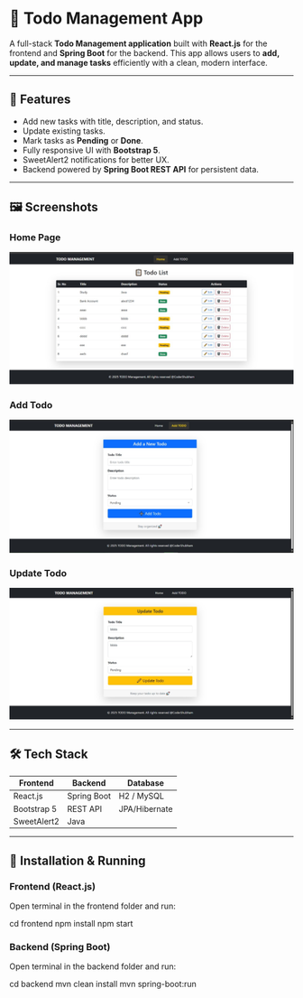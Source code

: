 # 📝 Todo Management App

A full-stack **Todo Management application** built with **React.js** for the frontend and **Spring Boot** for the backend. This app allows users to **add, update, and manage tasks** efficiently with a clean, modern interface.

---

## 📌 Features

- Add new tasks with title, description, and status.  
- Update existing tasks.  
- Mark tasks as **Pending** or **Done**.  
- Fully responsive UI with **Bootstrap 5**.  
- SweetAlert2 notifications for better UX.  
- Backend powered by **Spring Boot REST API** for persistent data.

---

## 🖼 Screenshots

### Home Page
![Home](./Home.jpg)

### Add Todo
![AddTodo](./AddTodo.jpg)

### Update Todo
![Update](./Update.jpg)

---

## 🛠 Tech Stack

| Frontend       | Backend       | Database       |
|----------------|---------------|----------------|
| React.js       | Spring Boot   | H2 / MySQL     |
| Bootstrap 5    | REST API      | JPA/Hibernate  |
| SweetAlert2    | Java          |                |

---

## 🚀 Installation & Running

### Frontend (React.js)
Open terminal in the frontend folder and run:

cd frontend
npm install
npm start


### Backend (Spring Boot)
Open terminal in the backend folder and run:

cd backend
mvn clean install
mvn spring-boot:run


```bash
